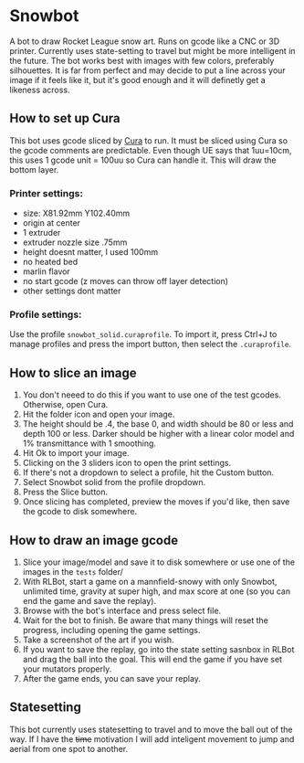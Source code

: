 # Snowbot
A bot to draw Rocket League snow art. Runs on gcode like a CNC or 3D printer. Currently uses state-setting to travel but might be more intelligent in the future. The bot works best with images with few colors, preferably silhouettes. It is far from perfect and may decide to put a line across your image if it feels like it, but it's good enough and it will definetly get a likeness across.
## How to set up Cura
This bot uses gcode sliced by [Cura](https://ultimaker.com/software/ultimaker-cura) to run. It must be sliced using Cura so the gcode comments are predictable. Even though UE says that 1uu=10cm, this uses 1 gcode unit = 100uu so Cura can handle it. This will draw the bottom layer.
### Printer settings:
- size: X81.92mm Y102.40mm
- origin at center
- 1 extruder
- extruder nozzle size .75mm
- height doesnt matter, I used 100mm
- no heated bed
- marlin flavor
- no start gcode (z moves can throw off layer detection)
- other settings dont matter
### Profile settings:
Use the profile `snowbot_solid.curaprofile`. To import it, press Ctrl+J to manage profiles and press the import button, then select the `.curaprofile`.
## How to slice an image
1. You don't neeed to do this if you want to use one of the test gcodes. Otherwise, open Cura.
2. Hit the folder icon and open your image.
3. The height should be .4, the base 0, and width should be 80 or less and depth 100 or less. Darker should be higher with a linear color model and 1% transmittance with 1 smoothing.
4. Hit Ok to import your image.
5. Clicking on the 3 sliders icon to open the print settings.
6. If there's not a dropdown to select a profile, hit the Custom button.
7. Select Snowbot solid from the profile dropdown.
8. Press the Slice button.
9. Once slicing has completed, preview the moves if you'd like, then save the gcode to disk somewhere.
## How to draw an image gcode
1. Slice your image/model and save it to disk somewhere or use one of the images in the `tests` folder/
2. With RLBot, start a game on a mannfield-snowy with only Snowbot, unlimited time, gravity at super high, and max score at one (so you can end the game and save the replay).
3. Browse with the bot's interface and press select file.
4. Wait for the bot to finish. Be aware that many things will reset the progress, including opening the game settings.
5. Take a screenshot of the art if you wish.
6. If you want to save the replay, go into the state setting sasnbox in RLBot and drag the ball into the goal. This will end the game
if you have set your mutators properly.
7. After the game ends, you can save your replay.
## Statesetting
This bot currently uses statesetting to travel and to move the ball out of the way. If I have the ~~time~~ motivation I will add inteligent movement to jump and aerial from one spot to another.